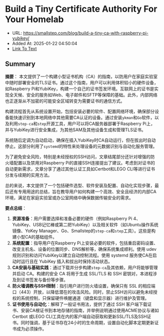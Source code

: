 # Build a Tiny Certificate Authority For Your Homelab
- URL: https://smallstep.com/blog/build-a-tiny-ca-with-raspberry-pi-yubikey/
- Added At: 2025-01-22 04:50:04
- [Link To Text](2025-01-22-build-a-tiny-certificate-authority-for-your-homelab_raw.md)

## Summary
**摘要**：
本文提供了一个构建小型证书机构（CA）的指南，以防用户在家庭实验室中随时部署安全的TLS证书。通过这个指南，用户可以利用体积较小的硬件设备，如Raspberry Pi和YubiKey，构建一个自己的证书签发环境。互联网上的证书是实现全天候、安全的服务如Web、电子邮件和SFTP等保障的基础。此外，内部网络也正逐渐从不加密的可能安全区域转变为需要证书的通信方式。

构建流程首先从系统设置开始，包括安装必要的软件、配置网络环境，确保部分设备能快速识别到本地网络中其他需要CA认证的设备。通过安装`ykman`和`Go`软件，以及利用`step-ca`和`step`开源工具，用户可以将CA服务器部署于Raspberry Pi上，并与YubiKey进行安全集成，为其他SAM及其他设备生成和管理TLS证书。

系统随后定调为自动启动，确保在插入YubiKey时CA自动运行，但在拔出时自动停止。这部分利用了`systemd`的特性来处理设备的元数据识别与自动化服务管理。

为了避免安全风险，特别是未经授权的SSH访问，文章结尾部分还针对增强的防火墙配置以及禁用对Raspberry Pi的直接SSH连接提出了建议。考虑到对证书的自动更新需求，文章分享了通过其他认证工具如Certbot和LEGO CLI等进行证书分发与续期的实用方法。

总的来说，本文提供了一个包括硬件选型、软件安装及配置、自动化实现步骤，最后还有专用用途的总结，旨在教导用户如何构建一个高效、安全且经济的内部CA环境，满足在家庭实验室或办公室网络中确保数据传输安全的需求。

**要点总结**：
1. **资源准备**：用户需要选择和准备必要的硬件（例如Raspberry Pi 4、YubiKey、USB记忆棒或第二把YubiKey）以及相关软件（如Ubuntu操作系统镜像、YoKey Manager、Go、Smallstep的`step-ca`和`step`工具）。这些是构建小型CA的基础组件。
2. **系统配置**：指导用户在Raspberry Pi上安装必要的软件，包括重启密码设置、改变主机名、设备的位置同步、DNS解析等，确保系统集成顺利。使用 udev 规则识别和访问YubiKey以建立自动控制流程。使用 systemd 服务使CA在启动时运行且在 YubiKey 插入和拔出时保持活动状态。
3. **CA安装与基础实践**：通过下载并分步构建`step-ca`及其依赖，用户将能够管理并启动 CA。构建的安全 CA 将用于生成 SSL/TLS 和 SSH 密钥对，本进程涉及到证书签发与备份等步骤。
4. **防火墙调教与SSH限制**：指引用户进行防火墙设置，确保只有 SSL 的相应端口（443）开放，以降低潜在的攻击风险。同时，禁止SSH访问以避免未经授权的系统控制，只保留硬件唤醒通道（键盘和显示器）进行维护及管理。
5. **证书使用与自动化**：解释了一般证书用法，提供了通过 SSH 客户端下载证书、安装CA根证书到本地存储的指南，并举例说明通过使用ACME协议与诸如Certbot 或LEGO CLI工具在内的客户端自动获取和更新SSL/TLS及SSH证书。同时强调，基于证书存在24小时的生命周期，设置自动化脚本定期更新证书成为必须操作。
